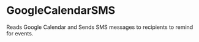 # GoogleCalendarSMS
Reads Google Calendar and Sends SMS messages to recipients to remind for events.
